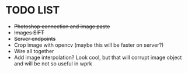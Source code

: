 # TODO LIST

- ~~Photoshop connection and image paste~~
- ~~Images SIFT~~
- ~~Server endpoints~~
- Crop image with opencv (maybe this will be faster on server?)
- Wire all together
- Add image interpolation? Look cool, but that will corrupt image object and will be not so useful in wprk